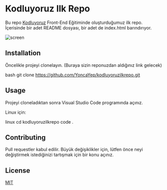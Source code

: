 # Kodluyoruz Ilk Repo

Bu repo [Kodluyoruz](https://www.kodluyoruz.org) Front-End Eğitiminde oluşturduğumuz ilk repo. İçerisinde bir adet README dosyası, bir adet de index.html barındırıyor.

![screen](https://user-images.githubusercontent.com/70916991/120936507-ceed6280-c710-11eb-87e2-7b6b1ee586e2.png)

## Installation

Öncelikle projeyi clonelayın. (Buraya sizin reponuzdan aldığınız link gelecek)

bash
git clone https://github.com/YoncaYep/kodluyoruzilkrepo.git


## Usage

Projeyi cloneladıktan sonra Visual Studio Code programında açınız.

Linux için:

linux
cd kodluyoruzilkrepo
code .


## Contributing

Pull requestler kabul edilir. Büyük değişiklikler için, lütfen önce neyi değiştirmek istediğinizi tartışmak için bir konu açınız.

## License

[MIT](https://choosealicense.com/licenses/mit/)
